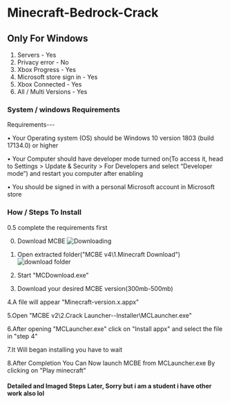 # Minecraft-Bedrock-Crack
## Only For Windows
1. Servers - Yes
2. Privacy error - No
3. Xbox Progress - Yes
4. Microsoft store sign in - Yes
5. Xbox Connected - Yes
6. All / Multi Versions - Yes

### System / windows Requirements
Requirements---

• Your Operating system (OS) should be Windows 10 version 1803 (build 17134.0) or higher

• Your Computer should have developer mode turned on(To access it, head to Settings > Update & Security > For Developers and select “Developer mode”) and restart you computer after enabling

• You should be signed in with a personal Microsoft account in Microsoft store

### How / Steps To Install

0.5 complete the requirements first

0. Download MCBE
![Downloading](https://github.com/QwertyTheCoder/Minecraft-Bedrock-Crack/raw/main/stph4.png)

1. Open extracted folder("MCBE v4\1.Minecraft Download")
![download folder]()

2. Start "MCDownload.exe"

3. Download your desired MCBE version(300mb-500mb)

4.A file will appear "Minecraft-version.x.appx"

5.Open "MCBE v2\2.Crack Launcher--Installer\MCLauncher.exe"

6.After opening "MCLauncher.exe" click on "Install appx" and select the file in "step 4"

7.It Will began installing you have to wait

8.After Completion You Can Now launch MCBE from MCLauncher.exe By clicking on "Play minecraft"

#### Detailed and Imaged Steps Later, Sorry but i am a student i have other work also lol
